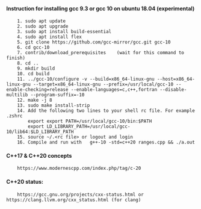 #### Instruction for installing gcc 9.3 or gcc 10 on ubuntu 18.04 (experimental)

		1. sudo apt update
		2. sudo apt upgrade
		3. sudo apt install build-essential
		4. sudo apt install flex
		5. git clone https://github.com/gcc-mirror/gcc.git gcc-10
		6. cd gcc-10
		7. contrib/download_prerequisites    (wait for this command to finish)
		8. cd ..
		9. mkdir build
		10. cd build
		11. ../gcc-10/configure -v --build=x86_64-linux-gnu --host=x86_64-linux-gnu --target=x86_64-linux-gnu --prefix=/usr/local/gcc-10 --enable-checking=release --enable-languages=c,c++,fortran --disable-multilib --program-suffix=-10
		12. make -j 8
		13. sudo make install-strip
		14. Add the following two lines to your shell rc file. For example .zshrc
			export export PATH=/usr/local/gcc-10/bin:$PATH
			export LD_LIBRARY_PATH=/usr/local/gcc-10/lib64:$LD_LIBRARY_PATH
		15. source ~/.<rc file> or logout and login
		16. Compile and run with   g++-10 -std=c++20 ranges.cpp && ./a.out
		
		
#### C++17 & C++20 concepts
		https://www.modernescpp.com/index.php/tag/c-20
#### C++20 status:
		https://gcc.gnu.org/projects/cxx-status.html or https://clang.llvm.org/cxx_status.html (for clang)
